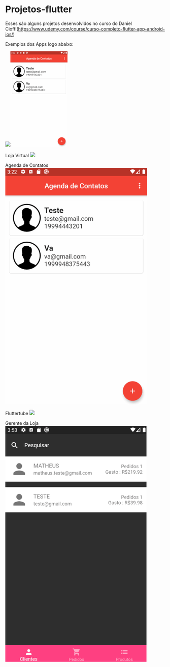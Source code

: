 # Projetos-flutter
Esses são alguns projetos desenvolvidos no curso do Daniel Cioffi(https://www.udemy.com/course/curso-completo-flutter-app-android-ios/)


Exemplos dos Apps logo abaixo:

<img src="./loja_virtuak.gif" height="300em" /><img src="./agenda_contatos.gif" height="300em" />


Loja Virtual
![](loja_virtuak.gif)

Agenda de Contatos
![](agenda_contatos.gif)

Fluttertube
![](fluttertube.gif)

Gerente da Loja
![](gerente_loja.gif)

